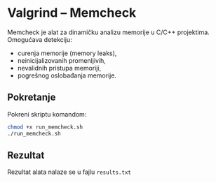 # Valgrind – Memcheck

Memcheck je alat za dinamičku analizu memorije u C/C++ projektima.  
Omogućava detekciju:

- curenja memorije (memory leaks),  
- neinicijalizovanih promenljivih,  
- nevalidnih pristupa memoriji,  
- pogrešnog oslobađanja memorije.

## Pokretanje

Pokreni skriptu komandom:

```bash
chmod +x run_memcheck.sh
./run_memcheck.sh
```

## Rezultat

Rezultat alata nalaze se u fajlu `results.txt`



